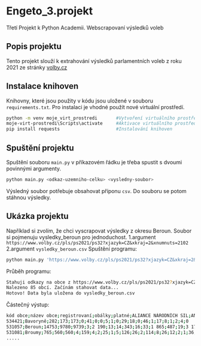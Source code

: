 # Engeto_3.projekt
Třetí Projekt k Python Academii. Webscrapovaní výsledků voleb
## Popis projektu 
Tento projekt slouží k extrahování výsledků parlamentních voleb z roku 2021 ze stránky [volby.cz]([https://www.volby.cz/pls/ps2021/ps3?xjazyk=CZ)
## Instalace knihoven
Knihovny, které jsou použity v kódu jsou uložené v souboru `requirements.txt`. Pro instalaci je vhodné použít nové virtuální prostředí.
```bash
python -m venv moje_virt_prostredi       #Vytvoření virtuálního prostředí
moje-virt-prostredi\Scripts\activate     #Aktivace virtuálního prostředí
pip install requests                     #Instalování knihoven
```
## Spuštění projektu
Spuštění souboru `main.py` v příkazovém řádku je třeba spustit s dvoumi povinnými argumenty.
```bash
python main.py <odkaz-uzemniho-celku> <vysledny-soubor>
```
Výsledný soubor potřebuje obsahovat příponu `csv`. Do souboru se potom stáhnou výsledky.
## Ukázka projektu
Například si zvolím, že chci vyscrapovat výsledky z okresu Beroun.
Soubor si pojmenuju vysledky_beroun pro jednoduchost.
1.argument `https://www.volby.cz/pls/ps2021/ps32?xjazyk=CZ&xkraj=2&xnumnuts=2102`
2.argument `vysledky_beroun.csv`
Spuštění programu:
```bash
python main.py 'https://www.volby.cz/pls/ps2021/ps32?xjazyk=CZ&xkraj=2&xnumnuts=2102' 'vysledky_beroun.csv'
```
Průběh programu:
```bash
Stahuji odkazy na obce z https://www.volby.cz/pls/ps2021/ps32?xjazyk=CZ&xkraj=2&xnumnuts=2102
Nalezeno 85 obcí. Začínám stahovat data...
Hotovo! Data byla uložena do vysledky_beroun.csv
```
Částečný výstup:
```bash
kód obce;název obce;registrovaní;obálky;platné;ALIANCE NÁRODNÍCH SIL;ANO 2011...
534421;Bavoryně;282;173;173;0;41;0;0;5;1;0;29;18;0;46;1;17;8;1;2;4;0
531057;Beroun;14753;9780;9739;3;2 190;13;14;343;16;33;1 865;487;19;3 170;80;688;278;8;99;391;42
531081;Broumy;765;560;560;4;159;4;2;25;1;5;126;26;2;114;8;26;12;2;1;36;7
.....
```
  

